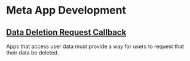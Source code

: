 # Meta App Development

## [Data Deletion Request Callback](https://developers.facebook.com/docs/development/create-an-app/app-dashboard/data-deletion-callback)

Apps that access user data must provide a way for users to request that their data be deleted.
